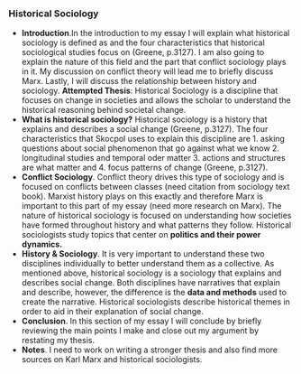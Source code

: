 ### Historical Sociology
- **Introduction**.In the introduction to my essay I will explain what historical sociology is defined as and the four characteristics that historical sociological studies focus on (Greene, p.3127). I am also going to explain the nature of this field and the part that conflict sociology plays in it. My discussion on conflict theory will lead me to briefly discuss Marx. Lastly, I will discuss the relationship between history and sociology. **Attempted Thesis**: Historical Sociology is a discipline that focuses on change in societies and allows the scholar to understand the historical reasoning behind societal change. 
- **What is historical sociology?** Historical sociology is a history that explains and describes a social change (Greene, p.3127). The four characteristics that Skocpol uses to explain this discipline are 1. asking questions about social phenomenon that go against what we know 2. longitudinal studies and temporal oder matter 3. actions and structures are what matter and 4. focus patterns of change (Greene, p.3127).
- **Conflict Sociology**. Conflict theory drives this type of sociology and is focused on conflicts between classes (need citation from sociology text book). Marxist history plays on this exactly and therefore Marx is important to this part of my essay (need more research on Marx). The nature of historical sociology is focused on understanding how societies have formed throughout history and what patterns they follow. Historical sociologists study topics that center on **politics and their power dynamics.**
- **History & Sociology**. It is very important to understand these two disciplines individually to better understand them as a collective. As mentioned above, historical sociology is a sociology that explains and describes social change. Both disciplines have narratives that explain and describe, however, the difference is the **data and methods** used to create the narrative. Historical sociologists describe historical themes in order to aid in their explanation of social change.
- **Conclusion**. In this section of my essay I will conclude by briefly reviewing the main points I make and close out my argument by restating my thesis.
- **Notes**. I need to work on writing a stronger thesis and also find more sources on Karl Marx and historical sociologists.  
